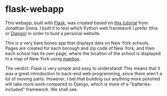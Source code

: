 # flask-webapp

This webapp, built with [Flask](https://flask.palletsprojects.com/en/1.1.x/), was created based on [this tutorial](http://jonathansoma.com/tutorials/flask-sqlalchemy-mapbox/getting-started-with-flask.html) from Jonathan Soma. I built it to test which Python web framework I prefer (this or [Django](https://www.djangoproject.com/)) in order to buid a personal website.

This is a very bare bones app that displays data on New York schools. Pages are created for each borough and zip code of New York, and then each school has its own page, where the location of the school is displayed in a map of New York using [mapbox](https://www.mapbox.com/).

The verdict: Flask is very simple and easy to understand! This means that it was a great introduction to back-end web programming, since there aren't a lot of moving parts. However, I bet that building out anything more polished will take more work compared to Django, which is more of a "batteries-included" framework. We shall see.


